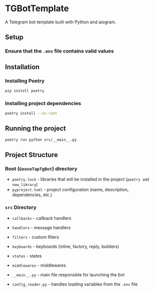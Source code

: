 # TGBotTemplate

A Telegram bot template built with Python and aiogram.

## Setup

### Ensure that the `.env` file contains valid values

## Installation

### Installing Poetry
```bash
pip install poetry
```

### Installing project dependencies
```bash
poetry install --no-root
```

## Running the project
```bash
poetry run python src/__main__.py
```

## Project Structure

### Root (`GooseTapTgBot`) directory
- `poetry.lock` - libraries that will be installed in the project (`poetry add new_library`)
- `pyproject.toml` - project configuration (name, description, dependencies, etc.)

### `src` Directory
- `callbacks` - callback handlers
- `handlers` - message handlers
- `filters` - custom filters
- `keyboards` - keyboards (inline, factory, reply, builders)
- `states` - states
- `middlewares` - middlewares

- `__main__.py` - main file responsible for launching the bot
- `config_reader.py` - handles loading variables from the `.env` file